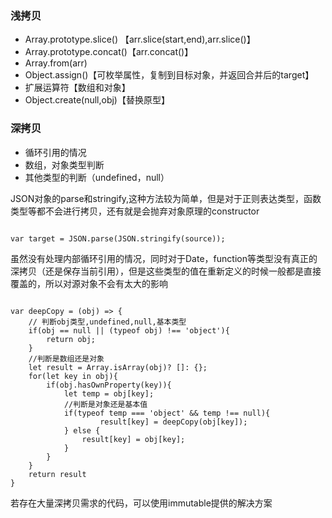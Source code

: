 ### 浅拷贝

- Array.prototype.slice() 【arr.slice(start,end),arr.slice()】
- Array.prototype.concat()【arr.concat()】
- Array.from(arr)
- Object.assign()【可枚举属性，复制到目标对象，并返回合并后的target】
- 扩展运算符【数组和对象】
- Object.create(null,obj)【替换原型】


### 深拷贝

- 循环引用的情况
- 数组，对象类型判断
- 其他类型的判断（undefined，null）

JSON对象的parse和stringify,这种方法较为简单，但是对于正则表达类型，函数类型等都不会进行拷贝，还有就是会抛弃对象原理的constructor


```

var target = JSON.parse(JSON.stringify(source));

```


虽然没有处理内部循环引用的情况，同时对于Date，function等类型没有真正的深拷贝（还是保存当前引用），但是这些类型的值在重新定义的时候一般都是直接覆盖的，所以对源对象不会有太大的影响

```

var deepCopy = (obj) => {
    // 判断obj类型,undefined,null,基本类型
    if(obj == null || (typeof obj) !== 'object'){
        return obj;
    }
    //判断是数组还是对象
    let result = Array.isArray(obj)? []: {};
    for(let key in obj){
        if(obj.hasOwnProperty(key)){
            let temp = obj[key];
            //判断是对象还是基本值
            if(typeof temp === 'object' && temp !== null){   
                    result[key] = deepCopy(obj[key]);
            } else {
                result[key] = obj[key];
            }
        }
    }
    return result
}

```
若存在大量深拷贝需求的代码，可以使用immutable提供的解决方案

